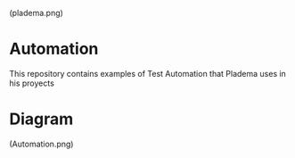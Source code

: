 (pladema.png)

# Automation

This repository contains examples of Test Automation that Pladema uses in his proyects

# Diagram

(Automation.png)
  
